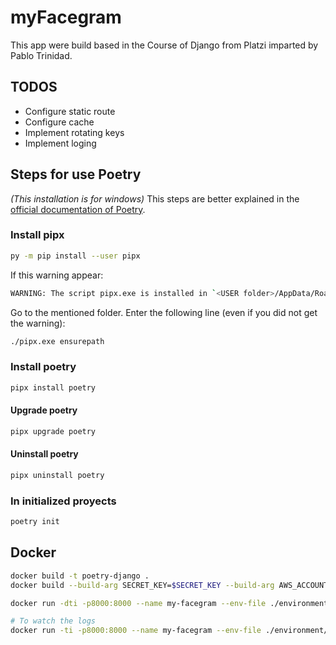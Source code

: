 # myFacegram
This app were build based in the Course of Django from Platzi imparted by Pablo Trinidad.
## TODOS
- Configure static route
- Configure cache
- Implement rotating keys
- Implement loging
## Steps for use Poetry
*(This installation is for windows)*
This steps are better explained in the [official documentation of Poetry](https://python-poetry.org/docs/).
### Install pipx
```sh
py -m pip install --user pipx
```
If this warning appear:
```sh
WARNING: The script pipx.exe is installed in `<USER folder>/AppData/Roaming/Python/Python3x/Scripts` which is not on PATH
```
Go to the mentioned folder. Enter the following line (even if you did not get the warning):
```sh
./pipx.exe ensurepath
```
### Install poetry
```sh
pipx install poetry
```
#### Upgrade poetry
```sh
pipx upgrade poetry
```
#### Uninstall poetry
```sh
pipx uninstall poetry
```

### In initialized proyects
```sh
poetry init
```

## Docker
```sh
docker build -t poetry-django .
docker build --build-arg SECRET_KEY=$SECRET_KEY --build-arg AWS_ACCOUNT_ID=$AWS_ACCOUNT_ID --build-arg AWS_ACCESS_KEY_ID=$AWS_ACCESS_KEY_ID --build-arg AWS_SECRET_ACCESS_KEY=$AWS_SECRET_ACCESS_KEY --build-arg AWS_STORAGE_BUCKET_NAME=$AWS_STORAGE_BUCKET_NAME --build-arg AWS_DB_NAME=$AWS_DB_NAME --build-arg AWS_DB_USER=$AWS_DB_USER --build-arg AWS_DB_PASSWORD=$AWS_DB_PASSWORD --build-arg AWS_DB_HOST=$AWS_DB_HOST --build-arg AWS_DB_PORT=$AWS_DB_PORT -t poetry-django .

docker run -dti -p8000:8000 --name my-facegram --env-file ./environment/.env.production poetry-django

# To watch the logs
docker run -ti -p8000:8000 --name my-facegram --env-file ./environment/.env.production poetry-django
```